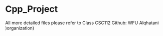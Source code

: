 # Cpp_Project

All more detailed files please refer to Class CSC112 Github: WFU Alqhatani )organization)
